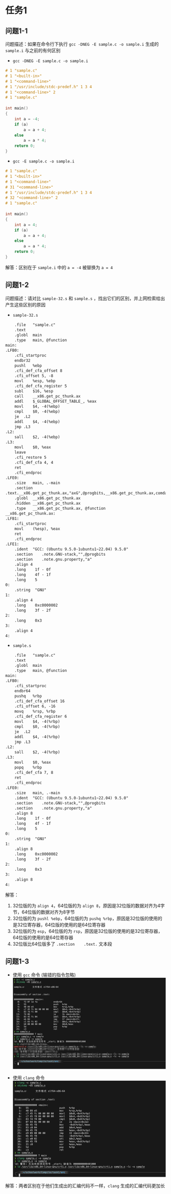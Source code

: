 # 任务1

## 问题1-1

问题描述：如果在命令⾏下执⾏ `gcc -DNEG -E sample.c -o sample.i` ⽣成的 `sample.i` 与之前的有何区别

- `gcc -DNEG -E sample.c -o sample.i`

```c
# 1 "sample.c"
# 1 "<built-in>"
# 1 "<command-line>"
# 1 "/usr/include/stdc-predef.h" 1 3 4
# 1 "<command-line>" 2
# 1 "sample.c"

int main()
{
    int a = -4;
    if (a)
        a = a + 4;
    else
        a = a * 4;
    return 0;
}
```

- `gcc -E sample.c -o sample.i`

```c
# 1 "sample.c"
# 1 "<built-in>"
# 1 "<command-line>"
# 31 "<command-line>"
# 1 "/usr/include/stdc-predef.h" 1 3 4
# 32 "<command-line>" 2
# 1 "sample.c"

int main()
{
    int a = 4;
    if (a)
        a = a + 4;
    else
        a = a * 4;
    return 0;
}
```

解答：区别在于 `sample.i` 中的 `a = -4` 被替换为 `a = 4`

## 问题1-2

问题描述：请对⽐ `sample-32.s` 和 `sample.s` ，找出它们的区别，并上⽹检索给出产⽣这些区别的原因

- `sample-32.s`

```avrasm
    .file	"sample.c"
	.text
	.globl	main
	.type	main, @function
main:
.LFB0:
	.cfi_startproc
	endbr32
	pushl	%ebp
	.cfi_def_cfa_offset 8
	.cfi_offset 5, -8
	movl	%esp, %ebp
	.cfi_def_cfa_register 5
	subl	$16, %esp
	call	__x86.get_pc_thunk.ax
	addl	$_GLOBAL_OFFSET_TABLE_, %eax
	movl	$4, -4(%ebp)
	cmpl	$0, -4(%ebp)
	je	.L2
	addl	$4, -4(%ebp)
	jmp	.L3
.L2:
	sall	$2, -4(%ebp)
.L3:
	movl	$0, %eax
	leave
	.cfi_restore 5
	.cfi_def_cfa 4, 4
	ret
	.cfi_endproc
.LFE0:
	.size	main, .-main
	.section	.text.__x86.get_pc_thunk.ax,"axG",@progbits,__x86.get_pc_thunk.ax,comdat
	.globl	__x86.get_pc_thunk.ax
	.hidden	__x86.get_pc_thunk.ax
	.type	__x86.get_pc_thunk.ax, @function
__x86.get_pc_thunk.ax:
.LFB1:
	.cfi_startproc
	movl	(%esp), %eax
	ret
	.cfi_endproc
.LFE1:
	.ident	"GCC: (Ubuntu 9.5.0-1ubuntu1~22.04) 9.5.0"
	.section	.note.GNU-stack,"",@progbits
	.section	.note.gnu.property,"a"
	.align 4
	.long	 1f - 0f
	.long	 4f - 1f
	.long	 5
0:
	.string	 "GNU"
1:
	.align 4
	.long	 0xc0000002
	.long	 3f - 2f
2:
	.long	 0x3
3:
	.align 4
4:
```

- `sample.s`

```avrasm
	.file	"sample.c"
	.text
	.globl	main
	.type	main, @function
main:
.LFB0:
	.cfi_startproc
	endbr64
	pushq	%rbp
	.cfi_def_cfa_offset 16
	.cfi_offset 6, -16
	movq	%rsp, %rbp
	.cfi_def_cfa_register 6
	movl	$4, -4(%rbp)
	cmpl	$0, -4(%rbp)
	je	.L2
	addl	$4, -4(%rbp)
	jmp	.L3
.L2:
	sall	$2, -4(%rbp)
.L3:
	movl	$0, %eax
	popq	%rbp
	.cfi_def_cfa 7, 8
	ret
	.cfi_endproc
.LFE0:
	.size	main, .-main
	.ident	"GCC: (Ubuntu 9.5.0-1ubuntu1~22.04) 9.5.0"
	.section	.note.GNU-stack,"",@progbits
	.section	.note.gnu.property,"a"
	.align 8
	.long	 1f - 0f
	.long	 4f - 1f
	.long	 5
0:
	.string	 "GNU"
1:
	.align 8
	.long	 0xc0000002
	.long	 3f - 2f
2:
	.long	 0x3
3:
	.align 8
4:
```

解答：

1. 32位版的为 `align 4`，64位版的为 `align 8`，原因是32位版的数据对齐为4字节，64位版的数据对齐为8字节
2. 32位版的为 `pushl %ebp`，64位版的为 `pushq %rbp`，原因是32位版的使用的是32位寄存器，64位版的使用的是64位寄存器
3. 32位版的为 `esp`，64位版的为 `rsp`，原因是32位版的使用的是32位寄存器，64位版的使用的是64位寄存器
4. 32位版比64位版多了 `.section	.text.` 文本段

## 问题1-3

- 使用 `gcc` 命令 (输错的指令忽略)
![alt text](answer/QQ_1729479147416.png)

- 使用 `clang` 命令
![alt text](answer/QQ_1729479715973.png)

解答：两者区别在于他们生成出的汇编代码不一样，`clang` 生成的汇编代码更加长
